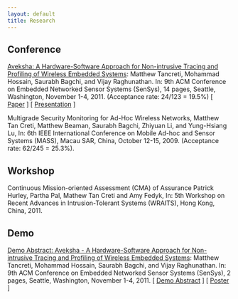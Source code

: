 ```yaml
---
layout: default
title: Research
---
```


Conference
----------

[Aveksha: A Hardware-Software Approach for Non-intrusive Tracing and Profiling of
Wireless Embedded Systems](aveksha.html): Matthew Tancreti, Mohammad Hossain, Saurabh Bagchi,
and Vijay Raghunathan. In: 9th ACM Conference on Embedded Networked Sensor Systems (SenSys),
14 pages, Seattle, Washington, November 1-4, 2011. (Acceptance rate: 24/123 = 19.5%)
\[ [Paper](documents/aveksha-sensys2011.pdf) \]
\[ [Presentation](documents/presentation-aveksha-sensys2011.pdf) \]

Multigrade Security Monitoring for Ad-Hoc Wireless Networks, Matthew Tan Creti,
Matthew Beaman, Saurabh Bagchi, Zhiyuan Li, and Yung-Hsiang Lu, In: 6th IEEE
International Conference on Mobile Ad-hoc and Sensor Systems (MASS), Macau SAR, China,
October 12-15, 2009. (Acceptance rate: 62/245 = 25.3%).

Workshop
--------

Continuous Mission-oriented Assessment (CMA) of Assurance Patrick Hurley,
Partha Pal, Mathew Tan Creti and Amy Fedyk, In: 5th Workshop on Recent Advances
in Intrusion-Tolerant Systems (WRAITS), Hong Kong, China, 2011.

Demo
----

[Demo Abstract: Aveksha - A Hardware-Software Approach for Non-intrusive Tracing and Profiling of
Wireless Embedded Systems](aveksha.html): Matthew Tancreti, Mohammad Hossain, Saurabh Bagchi,
and Vijay Raghunathan. In: 9th ACM Conference on Embedded Networked Sensor Systems (SenSys),
2 pages, Seattle, Washington, November 1-4, 2011.
\[ [Demo Abstract](documents/demo-aveksha-sensys2011.pdf) \]
\[ [Poster](documents/poster-aveksha-sensys2011.pdf) \]
